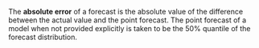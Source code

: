 The **absolute error** of a forecast is the absolute value of the difference between the actual value and the point forecast. The point forecast of a model when not provided explicitly is taken to be the 50% quantile of the forecast distribution.


